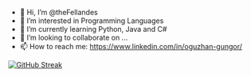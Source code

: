 - 👋 Hi, I’m @theFellandes
- 👀 I’m interested in Programming Languages
- 🌱 I’m currently learning Python, Java and C#
- 💞️ I’m looking to collaborate on ...
- 📫 How to reach me: https://www.linkedin.com/in/oguzhan-gungor/

<!---
theFellandes/theFellandes is a ✨ special ✨ repository because its `README.md` (this file) appears on your GitHub profile.
You can click the Preview link to take a look at your changes.
--->

[![GitHub Streak](https://github-readme-streak-stats.herokuapp.com?user=theFellandes&theme=synthwave)](https://git.io/streak-stats)
